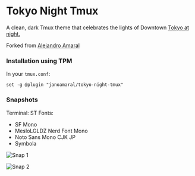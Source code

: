 # Tokyo Night Tmux

A clean, dark Tmux theme that celebrates the lights of Downtown [Tokyo at night.](https://www.google.com/search?q=tokyo+night&newwindow=1&sxsrf=ACYBGNRiOGCstG_Xohb8CgG5UGwBRpMIQg:1571032079139&source=lnms&tbm=isch&sa=X&ved=0ahUKEwiayIfIhpvlAhUGmuAKHbfRDaIQ_AUIEigB&biw=1280&bih=666&dpr=2)

Forked from [Alejandro Amaral](https://github.com/janoamaral/tokyo-night-tmux)

### Installation using TPM

In your `tmux.conf`:
```
set -g @plugin "janoamaral/tokyo-night-tmux"
```

### Snapshots

Terminal: ST
Fonts:
  - SF Mono
  - MesloLGLDZ Nerd Font Mono
  - Noto Sans Mono CJK JP
  - Symbola

![Snap 1](snaps/n01.png)

![Snap 2](snaps/n02.png)

